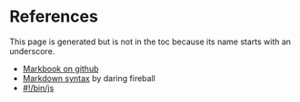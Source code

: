 # References

This page is generated but is not in the toc because its name starts with an underscore.

 * [Markbook on github](http://github.com/teknopaul/markbook)
 * [Markdown syntax](http://daringfireball.net/projects/markdown/syntax) by daring fireball
 * [#!/bin/js](http://teknopaul.github.com/binjs)
 